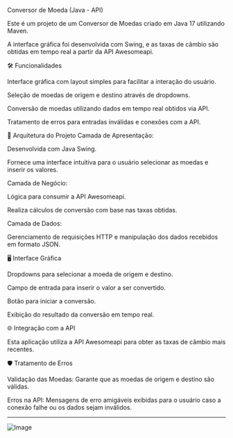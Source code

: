 Conversor de Moeda (Java - API)

Este é um projeto de um Conversor de Moedas criado em Java 17 utilizando Maven.

 A interface gráfica foi desenvolvida com Swing, e as taxas de câmbio são obtidas em tempo real a partir da API Awesomeapi.

🛠️ Funcionalidades

Interface gráfica com layout simples para facilitar a interação do usuário.

Seleção de moedas de origem e destino através de dropdowns.

Conversão de moedas utilizando dados em tempo real obtidos via API.

Tratamento de erros para entradas inválidas e conexões com a API.

🧩 Arquitetura do Projeto
Camada de Apresentação:

Desenvolvida com Java Swing.

Fornece uma interface intuitiva para o usuário selecionar as moedas e inserir os valores.

Camada de Negócio:

Lógica para consumir a API Awesomeapi.

Realiza cálculos de conversão com base nas taxas obtidas.

Camada de Dados:

Gerenciamento de requisições HTTP e manipulação dos dados recebidos em formato JSON.

🖥️ Interface Gráfica

Dropdowns para selecionar a moeda de origem e destino.

Campo de entrada para inserir o valor a ser convertido.

Botão para iniciar a conversão.

Exibição do resultado da conversão em tempo real.

🌐 Integração com a API

Esta aplicação utiliza a API Awesomeapi para obter as taxas de câmbio mais recentes. 

🛡️ Tratamento de Erros

Validação das Moedas: Garante que as moedas de origem e destino são válidas.

Erros na API: Mensagens de erro amigáveis exibidas para o usuário caso a conexão falhe ou os dados sejam inválidos.
____________________________________________________________________________________________

![Image](https://github.com/user-attachments/assets/17d2609f-1863-4726-b23c-cc4a5814cd51)

